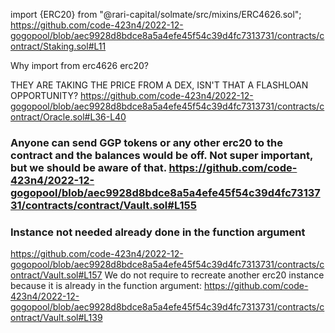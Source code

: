 import {ERC20} from "@rari-capital/solmate/src/mixins/ERC4626.sol";
https://github.com/code-423n4/2022-12-gogopool/blob/aec9928d8bdce8a5a4efe45f54c39d4fc7313731/contracts/contract/Staking.sol#L11

Why import from erc4626 erc20? 


THEY ARE TAKING THE PRICE FROM A DEX, ISN'T THAT A FLASHLOAN OPPORTUNITY?
https://github.com/code-423n4/2022-12-gogopool/blob/aec9928d8bdce8a5a4efe45f54c39d4fc7313731/contracts/contract/Oracle.sol#L36-L40

### Anyone can send GGP tokens or any other erc20 to the contract and the balances would be off. Not super important, but we should be aware of that. https://github.com/code-423n4/2022-12-gogopool/blob/aec9928d8bdce8a5a4efe45f54c39d4fc7313731/contracts/contract/Vault.sol#L155

### Instance not needed already done in the function argument
https://github.com/code-423n4/2022-12-gogopool/blob/aec9928d8bdce8a5a4efe45f54c39d4fc7313731/contracts/contract/Vault.sol#L157
We do not require to recreate another erc20 instance because it is already in the function argument:
https://github.com/code-423n4/2022-12-gogopool/blob/aec9928d8bdce8a5a4efe45f54c39d4fc7313731/contracts/contract/Vault.sol#L139
